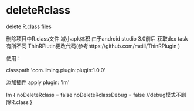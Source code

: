 # deleteRclass
delete R.class files

删除项目中R.class文件 减小apk体积 由于android studio 3.0前后 获取dex task有所不同 ThinRPlutin更改代码(参考https://github.com/meili/ThinRPlugin ) 

使用：

classpath 'com.liming.plugin:plugin:1.0.0'

添加插件
apply plugin: 'lm'

lm {
    noDeleteRclass = false
    noDeleteRclassDebug = false //debug模式不删除R.class
}

